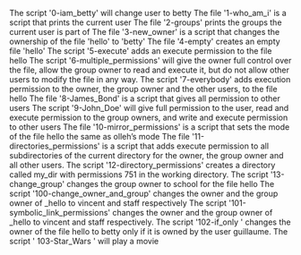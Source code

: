 The script '0-iam_betty' will change user to betty
The file '1-who_am_i' is a script that prints the current user
The file '2-groups' prints the groups the current user is part of
The file '3-new_owner' is a script that changes the ownership of the file 'hello' to 'betty' 
The file '4-empty' creates an empty file 'hello' 
The script '5-execute' adds an execute permission to the file hello
The script '6-multiple_permissions' will give the owner full control over the file, allow the group owner to read and execute it, but do not allow other users to modify the file in any way.
The script '7-everybody' adds execution permission to the owner, the group owner and the other users, to the file hello
The file '8-James_Bond' is a script that gives all permission to other users
 The script '9-John_Doe' will give full permission to the user, read and execute permission to the group owners, and write and execute permission to other users
The file '10-mirror_permissions' is a script that sets the mode of the file hello the same as olleh’s mode
The file '11-directories_permissions' is a script that adds execute permission to all subdirectories of the current directory for the owner, the group owner and all other users.
The script '12-directory_permissions' creates a directory called my_dir with permissions 751 in the working directory.
The script '13-change_group' changes the group owner to school for the file hello
The script '100-change_owner_and_group' changes the owner and the group owner of _hello to vincent and staff respectively
The script '101-symbolic_link_permissions' changes the owner and the group owner of _hello to vincent and staff respectively.
The script '102-if_only ' changes the owner of the file hello to betty only if it is owned by the user guillaume.
The script ' 103-Star_Wars ' will play a movie
